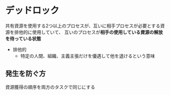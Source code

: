 # デッドロック

共有資源を使用する2つ以上のプロセスが、互いに相手プロセスが必要とする資源を排他的に使用していて、
互いのプロセスが**相手の使用している資源の解放を待っている状態**

- 排他的
    - 特定の人間、組織、主義主張だけを優遇して他を退けるという意味

## 発生を防ぐ方

資源獲得の順序を両方のタスクで同じにする